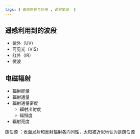 ```yaml
---
tags: [ 遥感原理与应用 , 课程笔记  ]
---
```


## 遥感利用到的波段

- 紫外（UV）
- 可见光（VIS）
- 红外（IR）
- 微波

## 电磁辐射

- 辐射能量
- 辐射通量
- 辐射通量密度
	- 辐射出射度
	- 辐照度
- 辐射亮度

朗伯源 ：表面发射和反射辐射各向同性，太阳被近似地认为是朗伯源